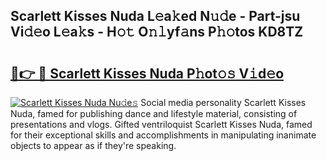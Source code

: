 ## Scarlett Kisses Nuda L𝚎a𝚔ed N𝚞𝚍e - Part-jsu Vi𝚍𝚎o L𝚎a𝚔s - H𝚘𝚝 O𝚗𝚕yf𝚊ns P𝚑𝚘tos KD8TZ

# <h2><a href="http://kfbzjq.oniu.top/?m=Scarlett+Kisses+Nuda">🔗👉 🔴 Scarlett Kisses Nuda P𝚑ot𝚘𝚜 V𝚒d𝚎o</a></h2>

[![Scarlett Kisses Nuda Nu𝚍e𝚜](https://i.imgur.com/0qMVB7G.gif)](http://kfbzjq.oniu.top/?m=Scarlett+Kisses+Nuda)
Social media personality Scarlett Kisses Nuda, famed for publishing dance and lifestyle material, consisting of presentations and vlogs. Gifted ventriloquist Scarlett Kisses Nuda, famed for their exceptional skills and accomplishments in manipulating inanimate objects to appear as if they're speaking.  
